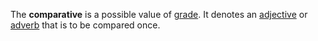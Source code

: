 The **comparative** is a possible value of [grade](gradus.md). It denotes an [adjective](adiectivum.md) or [adverb](adverbium.md) that is to be compared once.
